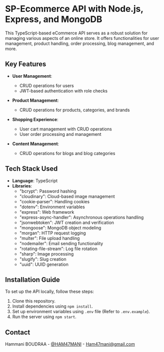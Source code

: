<!--
 * Template Name      : SP-Ecommerce
 * Template Version   : V 1.0.0
 * Template Url       : .....................
 * Language           : Node.js, Express.js, MongooB
 * Contact Me : Skaype   :- Boudraa.Hammani
 *				      Facebook :- Ham mani
 *				      Email    :- Ham47mani@gmail.com
-->



<!-- PROJECT LOGO -->
<br />

# SP-Ecommerce API with Node.js, Express, and MongoDB

This TypeScript-based eCommerce API serves as a robust solution for managing various aspects of an online store. It offers functionalities for user management, product handling, order processing, blog management, and more.

## Key Features
- **User Management**:
  - CRUD operations for users
  - JWT-based authentication with role checks
  
- **Product Management**:
  - CRUD operations for products, categories, and brands
  
- **Shopping Experience**:
  - User cart management with CRUD operations
  - User order processing and management
  
- **Content Management**:
  - CRUD operations for blogs and blog categories
  
## Tech Stack Used
- **Language**: TypeScript
- **Libraries**:
  - "bcrypt": Password hashing
  - "cloudinary": Cloud-based image management
  - "cookie-parser": Handling cookies
  - "dotenv": Environment variables
  - "express": Web framework
  - "express-async-handler": Asynchronous operations handling
  - "jsonwebtoken": JWT creation and verification
  - "mongoose": MongoDB object modeling
  - "morgan": HTTP request logging
  - "multer": File upload handling
  - "nodemailer": Email sending functionality
  - "rotating-file-stream": Log file rotation
  - "sharp": Image processing
  - "slugify": Slug creation
  - "uuid": UUID generation
  
## Installation Guide
To set up the API locally, follow these steps:
1. Clone this repository.
2. Install dependencies using `npm install`.
3. Set up environment variables using `.env` file (Refer to `.env.example`).
4. Run the server using `npm start`.


## Contact

Hammani BOUDRAA - [@HAM47MANI](https://twitter.com/Ham7Mani) - Ham47mani@gmail.com
